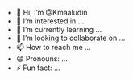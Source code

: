 - 👋 Hi, I’m @Kmaaludin
- 👀 I’m interested in ...
- 🌱 I’m currently learning ...
- 💞️ I’m looking to collaborate on ...
- 📫 How to reach me ...
- 😄 Pronouns: ...
- ⚡ Fun fact: ...

<!---
Kmaaludin/Kmaaludin is a ✨ special ✨ repository because its `README.md` (this file) appears on your GitHub profile.
You can click the Preview link to take a look at your changes.
--->
